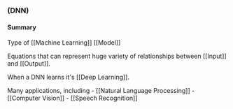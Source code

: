 ### (DNN)

#### Summary
Type of [[Machine Learning]] [[Model]]

Equations that can represent huge variety of relationships between [[Input]] and [[Output]].

When a DNN learns it's [[Deep Learning]].

Many applications, including 
	- [[Natural Language Processing]]
	- [[Computer Vision]]
	- [[Speech Recognition]]